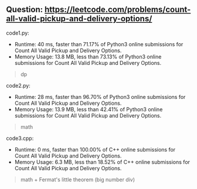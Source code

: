 ## Question: https://leetcode.com/problems/count-all-valid-pickup-and-delivery-options/

code1.py:
* Runtime: 40 ms, faster than 71.17% of Python3 online submissions for Count All Valid Pickup and Delivery Options.
* Memory Usage: 13.8 MB, less than 73.13% of Python3 online submissions for Count All Valid Pickup and Delivery Options.
> dp

code2.py:
* Runtime: 28 ms, faster than 96.70% of Python3 online submissions for Count All Valid Pickup and Delivery Options.
* Memory Usage: 13.9 MB, less than 42.41% of Python3 online submissions for Count All Valid Pickup and Delivery Options.
> math

code3.cpp:
* Runtime: 0 ms, faster than 100.00% of C++ online submissions for Count All Valid Pickup and Delivery Options.
* Memory Usage: 6.3 MB, less than 18.52% of C++ online submissions for Count All Valid Pickup and Delivery Options.
> math + Fermat's little theorem (big number div)